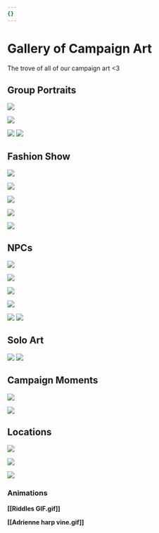 ```yaml
---
{}
---
```


# Gallery of Campaign Art
The trove of all of our campaign art <3 




## Group Portraits

![](/assets/obsidian/our%20party%20group%202.jpeg)

![](/assets/obsidian/our%20party%20group%203.jpeg)

![](/assets/obsidian/Our%20party%20group%201.jpeg)
![](/assets/obsidian/Costi%20and%20Rez%20Crop.jpg)




## Fashion Show
![](/assets/obsidian/Addy%20.jpg)

![](/assets/obsidian/Ladies%20Dressy.jpg)

![](/assets/obsidian/Rez%20Adventuring.jpg)

![](/assets/obsidian/Adrienne%20Adventuring.jpg)

![](/assets/obsidian/Freya%20Adventuring.jpg)




## NPCs
![](/assets/obsidian/Zephra.jpeg)

![](/assets/obsidian/Miscasts.jpg)

![](/assets/obsidian/Twigs.jpeg)

![](/assets/obsidian/Niko%20and%20Giary.jpg)

![](/assets/obsidian/Qik%20small%20.jpg)
![](/assets/obsidian/Hugh%20and%20Twigs%20Crop.jpg)




## Solo Art
![](/assets/obsidian/rez-portrait.jpg)
![](/assets/obsidian/Rez%20solo%201.jpg)




## Campaign Moments
![](/assets/obsidian/Toasty%20Costi.jpeg)

![](/assets/obsidian/If%20you%20won't%20help.jpeg)





## Locations 
![](/assets/obsidian/NUC.jpeg)

![](/assets/obsidian/jalantar-textured.jpeg)

![](/assets/obsidian/3451%20Ninarith.jpeg)

### Animations
**[[Riddles GIF.gif]]**

**[[Adrienne harp vine.gif]]**